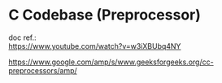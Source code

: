 # C Codebase (Preprocessor)

doc ref.:<br>
https://www.youtube.com/watch?v=w3iXBUbq4NY

https://www.google.com/amp/s/www.geeksforgeeks.org/cc-preprocessors/amp/